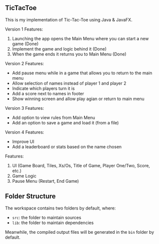 ## TicTacToe

This is my implementation of Tic-Tac-Toe using Java & JavaFX. 

Version 1 Features:
1. Launching the app opens the Main Menu where you can start a new game (Done)
2. Implement the game and logic behind it (Done)
3. When the game ends it returns you to Main Menu (Done)

Version 2 Features:
- Add pause menu while in a game that allows you to return to the main menu
- Allow selection of names instead of player 1 and player 2
- Indicate which players turn it is
- Add a score next to names in footer
- Show winning screen and allow play agian or return to main menu

Version 3 Features:
- Add option to view rules from Main Menu
- Add an option to save a game and load it (from a file)

Version 4 Features:
- Improve UI
- Add a leaderboard or stats based on the name chosen

Features:
1. UI (Game Board, Tiles, Xs/Os, Title of Game, Player One/Two, Score, etc.)
2. Game Logic
2. Pause Menu (Restart, End Game)

## Folder Structure

The workspace contains two folders by default, where:

- `src`: the folder to maintain sources
- `lib`: the folder to maintain dependencies

Meanwhile, the compiled output files will be generated in the `bin` folder by default.